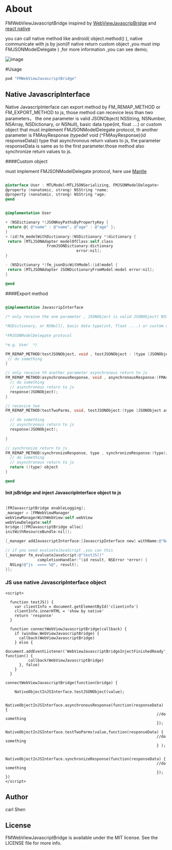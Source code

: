 
# About

FMWebViewJavascriptBridge inspired by [WebViewJavascripBridge](http://git.elenet.me/arch.iOS/ELMWebViewJavascriptBridge/blob/developer/WebViewJavascripBridge.md) and [react native](https://github.com/facebook/react-native)

you can call native method like android( object.method() ), native communicate with js by json(if native return custom object ,you must
imp FMJSONModelDelegate ) ,for more information ,you can see demo;

![image](http://7xs4ye.com1.z0.glb.clouddn.com/jsbridge.png)

#Usage

```ruby
pod "FMWebViewJavascriptBridge"
```

## Native JavascripInterface

Native JavascripInterface can export method by FM_REMAP_METHOD or FM_EXPORT_METHOD to js, those method can recevice less than two parameters， the one parameter is valid JSONObject( NSString, NSNumber, NSArray, NSDictionary, or NSNull), basic data type(int, float ....) or custom object that must implement FMJSONModelDelegate protocol, th another parameter is FMAsyResponse  (typedef void (^FMAsyResponse)(id responseData))  type that asynchronous return values to js, the parameter responseData is same as to the first parameter.those method also synchronize return values to js.


####Custom object

 must implement FMJSONModelDelegate protocol, here use [Mantle](https://github.com/Mantle/Mantle) 
 
 ``` objective-c

@interface User : MTLModel<MTLJSONSerializing, FMJSONModelDelegate>
@property (nonatomic, strong) NSString *name;
@property (nonatomic, strong) NSString *age;
@end


@implementation User

+ (NSDictionary *)JSONKeyPathsByPropertyKey {
  return @{ @"name" : @"name", @"age" : @"age" };
}
+ (id)fm_modelWithDictionary:(NSDictionary *)dictionary {
  return [MTLJSONAdapter modelOfClass:self.class
                   fromJSONDictionary:dictionary
                                error:nil];
}

- (NSDictionary *)fm_jsonDicWithModel:(id)model {
  return [MTLJSONAdapter JSONDictionaryFromModel:model error:nil];
}

@end

```


####Export method

``` objective-c

@implementation JavascripInterface
 
/* only receive the one parameter , JSONObject is valid JSONObject( NSString, NSNumber, NSArray, 

*NSDictionary, or NSNull), basic data type(int, float ....) or custom object that must implement
 
*FMJSONModelDelegate protocol 

*e.g. User  */

FM_REMAP_METHOD(testJSONObject, void , testJSONObject : (type )JSONObject) {
 // do something
}

// only receive th another parameter asynchronous return to js
FM_REMAP_METHOD(asynchronousResponse, void , asynchronousResponse:(FMAsyResponse)response) {
  // do something
  // asynchronous return to js
  response(JSONObject);
}

// recevice two
FM_REMAP_METHOD(testTwoParms, void, testJSONObject:(type )JSONObject asynchronousResponse: (FMAsyResponse)response) {

  // do something
  // asynchronous return to js
  response(JSONObject);
  
}

// synchronize return to js
FM_REMAP_METHOD(synchronizeResponse, type , synchronizeResponse:(type)JSONObject) {
  // do something
  // asynchronous return to js
  return ()type) object
}

@end

```

#### Init jsBridge and inject JavascripInterface object to js

``` objective-c

[FMJavascriptBridge enableLogging];
_manager = [FMWebViewManager
webViewManagerWithWebView:self.webView
webViewDelegate:self
bridge:[[FMJavascriptBridge alloc]
initWithResourceBundle:nil]];

[_manager addJavascriptInterface:[JavascripInterface new] withName:@"NativeObjectInJSInterface"];

// if you need evaluateJavaScript ,you can this
[_manager fm_evaluateJavaScript:@"testJS()"
              completionHandler:^(id result, NSError *error) {
  NSLog(@"js  ==== %@", result);
}];

```

### JS use native JavascripInterface object


``` javascrip
<script>

  function testJS() {
    var clientInfo = document.getElementById('clientinfo')
    clientInfo.innerHTML = 'show by native'
    return 'response'
  }
  
  function connectWebViewJavascriptBridge(callback) {
    if (window.WebViewJavascriptBridge) {
      callback(WebViewJavascriptBridge)
    } else {
        document.addEventListener('WebViewJavascriptBridgeInjectFinishedReady', function() {
          callback(WebViewJavascriptBridge)
      }, false)
    }
  }

connectWebViewJavascriptBridge(function(bridge) {

	NativeObjectInJSInterface.testJSONObject(value);
	
	NativeObjectInJSInterface.asynchronousResponse(function(responseData) {
                                                                  //do something
                                                                  });
    NativeObjectInJSInterface.testTwoParms(value,function(responseData) {
                                                                  //do something
                                                                  } );
                                                                  
   NativeObjectInJSInterface.synchronizeResponse(function(responseData) {
                                                                  //do something
                                                                  });
})
</script>
```



## Author

carl Shen

## License

FMWebViewJavascriptBridge is available under the MIT license. See the LICENSE file for more info.
